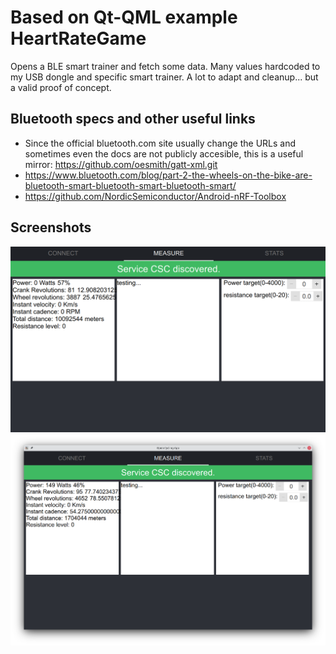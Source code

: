 # Based on Qt-QML example HeartRateGame #

Opens a BLE smart trainer and fetch some data.
Many values hardcoded to my USB dongle and specific smart trainer. A lot to adapt and cleanup... but a valid proof of concept.

## Bluetooth specs and other useful links
* Since the official bluetooth.com site usually change the URLs and sometimes even the docs are not publicly accesible, this is a useful mirror: https://github.com/oesmith/gatt-xml.git
* https://www.bluetooth.com/blog/part-2-the-wheels-on-the-bike-are-bluetooth-smart-bluetooth-smart-bluetooth-smart/
* https://github.com/NordicSemiconductor/Android-nRF-Toolbox

## Screenshots

![services discovered](https://raw.githubusercontent.com/naelolaiz/open_cycling_app/master/doc/Screenshot_services_discovered.png)
![pedaling](https://raw.githubusercontent.com/naelolaiz/open_cycling_app/master/doc/Screenshot_some_cadence.png)
